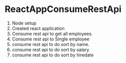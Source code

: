 # ReactAppConsumeRestApi
1. Node setup
2. Created react application
3. Consume rest api to get all employees.
4. Consume rest api to Single employee
5. consume rest api to do sort by name.
6. consume rest api to do sort by salary
7. consume rest api to do sort by hiredate
